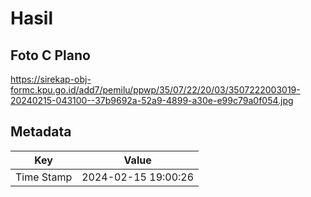 # Hasil

## Foto C Plano

https://sirekap-obj-formc.kpu.go.id/add7/pemilu/ppwp/35/07/22/20/03/3507222003019-20240215-043100--37b9692a-52a9-4899-a30e-e99c79a0f054.jpg


## Metadata

| Key        | Value               |
| ---------- | ------------------- |
| Time Stamp | 2024-02-15 19:00:26 |



